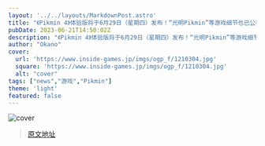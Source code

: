 ```yaml
---
layout: '../../layouts/MarkdownPost.astro'
title: "《Pikmin 4》体验版将于6月29日（星期四）发布！“光明Pikmin”等游戏细节也已公布——《Pikmin 1》和《Pikmin 2》的高清版也已确定发售【Nintendo Direct 2023.6.21】"
pubDate: 2023-06-21T14:50:02Z
description: "《Pikmin 4》体验版将于6月29日（星期四）发布！“光明Pikmin”等游戏细节也已公布——《Pikmin 1》和《Pikmin 2》的高清版也已确定发售。"
author: "Okano"
cover:
  url: 'https://www.inside-games.jp/imgs/ogp_f/1210304.jpg'
  square: 'https://www.inside-games.jp/imgs/ogp_f/1210304.jpg'
  alt: "cover"
tags: ["news","游戏","Pikmin"]
theme: 'light'
featured: false
---
```


![cover](https://www.inside-games.jp/imgs/ogp_f/1210304.jpg)


>[原文地址](https://www.inside-games.jp/article/2023/06/21/146712.html)  